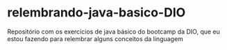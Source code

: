 # relembrando-java-basico-DIO
Repositório com os exercícios de java básico do bootcamp da DIO, que eu estou fazendo para relembrar alguns conceitos da linguagem
